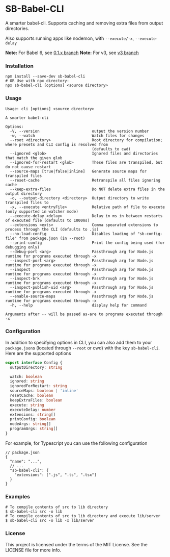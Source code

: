 # SB-Babel-CLI

A smarter babel-cli. Supports caching and removing extra files from output directories.

Also supports running apps like nodemon, with `--execute/-x`, `--execute-delay`

**Note:** For Babel 6, see [0.1.x branch](https://github.com/steelbrain/babel-cli/tree/0.1.x)
**Note:** For v3, see [v3 branch](https://github.com/steelbrain/babel-cli/tree/v3)

### Installation

```
npm install --save-dev sb-babel-cli
# OR Use with npx directory:
npx sb-babel-cli [options] <source directory>
```

### Usage

```
Usage: cli [options] <source directory>

A smarter babel-cli

Options:
  -V, --version                       output the version number
  -w, --watch                         Watch files for changes
  --root <directory>                  Root directory for compilation; where presets and CLI config is resolved from
                                      (defaults to cwd)
  --ignored <glob>                    Ignored files and directories that match the given glob
  --ignored-for-restart <glob>        These files are transpiled, but do not cause restart
  --source-maps [true|false|inline]   Generate source maps for transpiled files
  --reset-cache                       Retranspile all files ignoring cache
  --keep-extra-files                  Do NOT delete extra files in the output directory
  -o, --output-directory <directory>  Output directory to write transpiled files to
  -x, --execute <entryFile>           Relative path of file to execute (only supported in watcher mode)
  --execute-delay <delay>             Delay in ms in between restarts of executed file (defaults to 1000ms)
  --extensions <exts>                 Comma spearated extensions to process through the CLI (defaults to .js)
  --no-load-config                    Disables loading of "sb-config-file" from package.json (in --root)
  --print-config                      Print the config being used (for debugging only)
  --debug-port <arg>                  Passthrough arg for Node.js runtime for programs executed through -x
  --inspect-port <arg>                Passthrough arg for Node.js runtime for programs executed through -x
  --inspect                           Passthrough arg for Node.js runtime for programs executed through -x
  --inspect-brk                       Passthrough arg for Node.js runtime for programs executed through -x
  --inspect-publish-uid <arg>         Passthrough arg for Node.js runtime for programs executed through -x
  --enable-source-maps                Passthrough arg for Node.js runtime for programs executed through -x
  -h, --help                          display help for command

Arguments after -- will be passed as-are to programs executed through -x
```

### Configuration

In addition to specifying options in CLI, you can also add them to your `package.json`s (located through `--root` or cwd)
with the key `sb-babel-cli`. Here are the supported options

```typescript
export interface Config {
  outputDirectory: string

  watch: boolean
  ignored: string
  ignoredForRestart: string
  sourceMaps: boolean | 'inline'
  resetCache: boolean
  keepExtraFiles: boolean
  execute: string
  executeDelay: number
  extensions: string[]
  printConfig: boolean
  nodeArgs: string[]
  programArgs: string[]
}
```

For example, for Typescript you can use the following configuration

```json5
// package.json
{
  "name": "...",
  // ...
  "sb-babel-cli": {
    "extensions": [".js", ".ts", ".tsx"]
  }
}
```

### Examples

```
# To compile contents of src to lib directory
$ sb-babel-cli src -o lib
# To compile contents of src to lib directory and execute lib/server
$ sb-babel-cli src -o lib -x lib/server
```

### License

This project is licensed under the terms of the MIT License. See the LICENSE file for more info.
